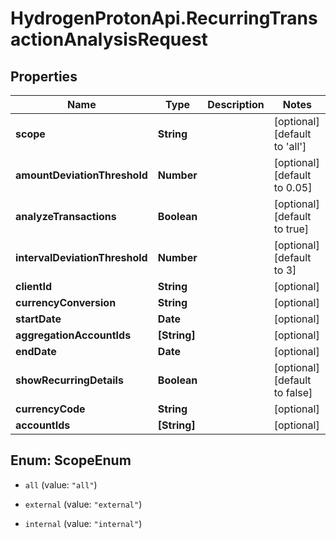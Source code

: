 # HydrogenProtonApi.RecurringTransactionAnalysisRequest

## Properties
Name | Type | Description | Notes
------------ | ------------- | ------------- | -------------
**scope** | **String** |  | [optional] [default to 'all']
**amountDeviationThreshold** | **Number** |  | [optional] [default to 0.05]
**analyzeTransactions** | **Boolean** |  | [optional] [default to true]
**intervalDeviationThreshold** | **Number** |  | [optional] [default to 3]
**clientId** | **String** |  | [optional] 
**currencyConversion** | **String** |  | [optional] 
**startDate** | **Date** |  | [optional] 
**aggregationAccountIds** | **[String]** |  | [optional] 
**endDate** | **Date** |  | [optional] 
**showRecurringDetails** | **Boolean** |  | [optional] [default to false]
**currencyCode** | **String** |  | [optional] 
**accountIds** | **[String]** |  | [optional] 


<a name="ScopeEnum"></a>
## Enum: ScopeEnum


* `all` (value: `"all"`)

* `external` (value: `"external"`)

* `internal` (value: `"internal"`)




